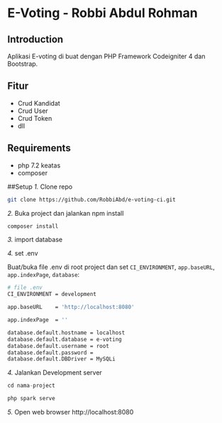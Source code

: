 # E-Voting - Robbi Abdul Rohman

Introduction
------------

Aplikasi E-voting di buat dengan PHP Framework Codeigniter 4 dan Bootstrap.

Fitur
--------

- Crud Kandidat
- Crud User
- Crud Token
- dll

Requirements
--------

- php 7.2 keatas
- composer

##Setup
*1.* Clone repo

```bash
git clone https://github.com/RobbiAbd/e-voting-ci.git
```

*2.* Buka project dan jalankan npm install
```bash
composer install
```

*3.* import database

*4.* set .env

Buat/buka file .env di root project dan set `CI_ENVIRONMENT`, `app.baseURL`, `app.indexPage`,  `database`:

```bash
# file .env
CI_ENVIRONMENT = development

app.baseURL    = 'http://localhost:8080'

app.indexPage  = ''

database.default.hostname = localhost
database.default.database = e-voting
database.default.username = root
database.default.password = 
database.default.DBDriver = MySQLi
```

*4.* Jalankan Development server

```php
cd nama-project

php spark serve
```

*5.* Open web browser http://localhost:8080
